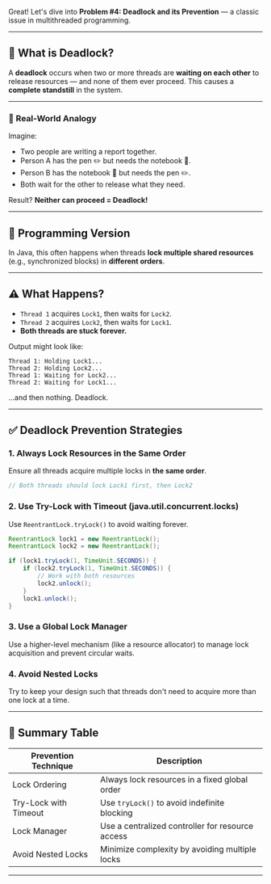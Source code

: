 Great! Let's dive into **Problem #4: Deadlock and its Prevention** — a classic issue in multithreaded programming.

---

## 🧨 What is Deadlock?

A **deadlock** occurs when two or more threads are **waiting on each other** to release resources — and none of them ever proceed. This causes a **complete standstill** in the system.

---

### 🎯 Real-World Analogy

Imagine:

* Two people are writing a report together.
* Person A has the pen ✏️ but needs the notebook 📒.
* Person B has the notebook 📒 but needs the pen ✏️.
* Both wait for the other to release what they need.

Result? **Neither can proceed = Deadlock!**

---

## 🧵 Programming Version

In Java, this often happens when threads **lock multiple shared resources** (e.g., synchronized blocks) in **different orders**.


---

## ⚠️ What Happens?

* `Thread 1` acquires `Lock1`, then waits for `Lock2`.
* `Thread 2` acquires `Lock2`, then waits for `Lock1`.
* **Both threads are stuck forever.**

Output might look like:

```
Thread 1: Holding Lock1...
Thread 2: Holding Lock2...
Thread 1: Waiting for Lock2...
Thread 2: Waiting for Lock1...
```

…and then nothing. Deadlock.

---

## ✅ Deadlock Prevention Strategies

### 1. **Always Lock Resources in the Same Order**

Ensure all threads acquire multiple locks in **the same order**.

```java
// Both threads should lock Lock1 first, then Lock2
```

### 2. **Use Try-Lock with Timeout (java.util.concurrent.locks)**

Use `ReentrantLock.tryLock()` to avoid waiting forever.

```java
ReentrantLock lock1 = new ReentrantLock();
ReentrantLock lock2 = new ReentrantLock();

if (lock1.tryLock(1, TimeUnit.SECONDS)) {
    if (lock2.tryLock(1, TimeUnit.SECONDS)) {
        // Work with both resources
        lock2.unlock();
    }
    lock1.unlock();
}
```

### 3. **Use a Global Lock Manager**

Use a higher-level mechanism (like a resource allocator) to manage lock acquisition and prevent circular waits.

### 4. **Avoid Nested Locks**

Try to keep your design such that threads don't need to acquire more than one lock at a time.

---

## 🧠 Summary Table

| Prevention Technique  | Description                                      |
| --------------------- | ------------------------------------------------ |
| Lock Ordering         | Always lock resources in a fixed global order    |
| Try-Lock with Timeout | Use `tryLock()` to avoid indefinite blocking     |
| Lock Manager          | Use a centralized controller for resource access |
| Avoid Nested Locks    | Minimize complexity by avoiding multiple locks   |

---
